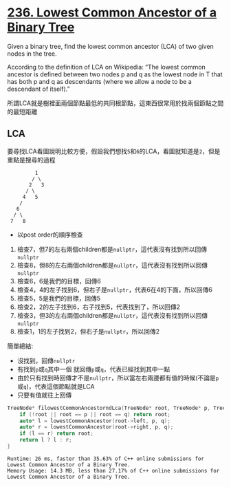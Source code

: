 # [236. Lowest Common Ancestor of a Binary Tree](https://leetcode.com/problems/lowest-common-ancestor-of-a-binary-tree/)

Given a binary tree, find the lowest common ancestor (LCA) of two given nodes in the tree.

According to the definition of LCA on Wikipedia: “The lowest common ancestor is defined between two nodes p and q as the lowest node in T that has both p and q as descendants (where we allow a node to be a descendant of itself).”

所謂LCA就是樹裡面兩個節點最低的共同根節點，這東西很常用於找兩個節點之間的最短距離

## LCA
要尋找LCA看圖說明比較方便，假設我們想找`5`和`6`的LCA，看圖就知道是`2`，但是重點是搜尋的過程
```
         1
        / \
       2   3
      / \
     4   5
    /
   6
  / \
 7   8
```
* 以post order的順序檢查
1. 檢查7，但7的左右兩個children都是`nullptr`，這代表沒有找到所以回傳`nullptr`
2. 檢查8，但8的左右兩個children都是`nullptr`，這代表沒有找到所以回傳`nullptr`
3. 檢查6，6是我們的目標，回傳6
4. 檢查4，4的左子找到6，但右子是`nullptr`，代表6在4的下面，所以回傳6
5. 檢查5，5是我們的目標，回傳5
6. 檢查2，2的左子找到6，右子找到5，代表找到了，所以回傳2
7. 檢查3，但3的左右兩個children都是`nullptr`，這代表沒有找到所以回傳`nullptr`
8. 檢查1，1的左子找到2，但右子是`nullptr`，所以回傳2

簡單總結:
- 沒找到，回傳`nullptr`
- 有找到`p`或`q`其中一個 就回傳`p`或`q`，代表已經找到其中一點
- 由於只有找到時回傳才不是`nullptr`，所以當左右兩邊都有值的時候(不論是`p`或`q`)，代表這個節點就是LCA
- 只要有值就往上回傳

```cpp
TreeNode* filowestCommonAncestorndLca(TreeNode* root, TreeNode* p, TreeNode* q) {
    if (!root || root == p || root == q) return root;
    auto* l = lowestCommonAncestor(root->left, p, q);
    auto* r = lowestCommonAncestor(root->right, p, q);
    if (l == r) return root;
    return l ? l : r;
}
```

```
Runtime: 26 ms, faster than 35.63% of C++ online submissions for Lowest Common Ancestor of a Binary Tree.
Memory Usage: 14.3 MB, less than 27.17% of C++ online submissions for Lowest Common Ancestor of a Binary Tree.
```
